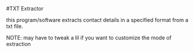 #TXT Extractor

this program/software extracts contact details
in a specified format from a txt file.

NOTE: 
may have to tweak a lil if you want to customize
the mode of extraction 
